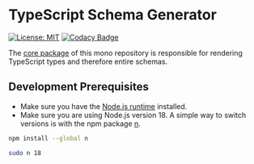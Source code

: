 # TypeScript Schema Generator

[![License: MIT](https://img.shields.io/badge/License-MIT-yellow.svg)](https://opensource.org/licenses/MIT)
[![Codacy Badge](https://api.codacy.com/project/badge/Grade/414c4ddba72c41539bb7184d2efa614d)](https://app.codacy.com/gh/typescript-schema-generator/typescript-schema-generator?utm_source=github.com&utm_medium=referral&utm_content=typescript-schema-generator/typescript-schema-generator&utm_campaign=Badge_Grade)

The [core package](packages/core/README.md) of this mono repository is responsible for rendering TypeScript types and therefore entire schemas.

## Development Prerequisites

-   Make sure you have the [Node.js runtime](https://nodejs.org) installed.
-   Make sure you are using Node.js version 18. A simple way to switch versions is with the npm package [n](https://www.npmjs.com/package/n).

```bash
npm install --global n
```

```bash
sudo n 18
```
